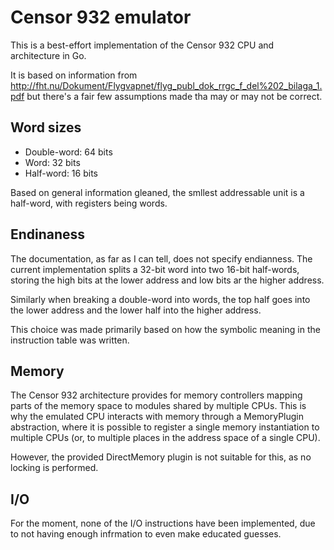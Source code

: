 # Censor 932 emulator

This is a best-effort implementation of the Censor 932 CPU and architecture in Go.

It is based on information from http://fht.nu/Dokument/Flygvapnet/flyg_publ_dok_rrgc_f_del%202_bilaga_1.pdf but there's a fair few assumptions made tha may or may not be correct.

## Word sizes

- Double-word: 64 bits
- Word: 32 bits
- Half-word: 16 bits

Based on general information gleaned, the smllest addressable unit is a half-word, with registers being words.

## Endinaness

The documentation, as far as I can tell, does not specify endianness. The current implementation splits a 32-bit word into two 16-bit half-words, storing the high bits at the lower address and low bits ar the higher address.

Similarly when breaking a double-word into words, the top half goes into the lower address and the lower half into the higher address.

This choice was made primarily based on how the symbolic meaning in the instruction table was written.

## Memory

The Censor 932 architecture provides for memory controllers mapping parts of the memory space to modules shared by multiple CPUs. This is why the emulated CPU interacts with memory through a MemoryPlugin abstraction, where it is possible to register a single memory instantiation to multiple CPUs (or, to multiple places in the address space of a single CPU).

However, the provided DirectMemory plugin is not suitable for this, as no locking is performed.

## I/O

For the moment, none of the I/O instructions have been implemented, due to not having enough infrmation to even make educated guesses.
